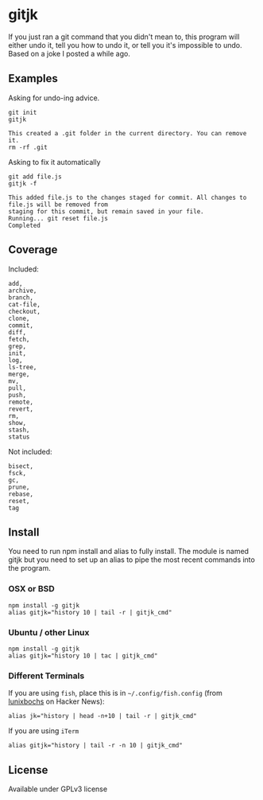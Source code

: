 # gitjk

If you just ran a git command that you didn't mean to, this program will either undo it,
tell you how to undo it, or tell you it's impossible to undo. Based on a joke I posted a while ago.

## Examples

Asking for undo-ing advice.

    git init
    gitjk

    This created a .git folder in the current directory. You can remove it.
    rm -rf .git

Asking to fix it automatically

    git add file.js
    gitjk -f

    This added file.js to the changes staged for commit. All changes to file.js will be removed from
    staging for this commit, but remain saved in your file.
    Running... git reset file.js
    Completed

## Coverage
Included:

    add,
    archive,
    branch,
    cat-file,
    checkout,
    clone,
    commit,
    diff,
    fetch,
    grep,
    init,
    log,
    ls-tree,
    merge,
    mv,
    pull,
    push,
    remote,
    revert,
    rm,
    show,
    stash,
    status

Not included:

    bisect,
    fsck,
    gc,
    prune,
    rebase,
    reset,
    tag

## Install

You need to run npm install and alias to fully install.
The module is named gitjk but you need to set up an alias to pipe the most recent commands into the program.

### OSX or BSD

    npm install -g gitjk
    alias gitjk="history 10 | tail -r | gitjk_cmd"

### Ubuntu / other Linux

    npm install -g gitjk
    alias gitjk="history 10 | tac | gitjk_cmd"

### Different Terminals

If you are using `fish`, place this is in `~/.config/fish.config` (from [lunixbochs](https://news.ycombinator.com/user?id=lunixbochs) on Hacker News):
    
    alias jk="history | head -n+10 | tail -r | gitjk_cmd"

If you are using `iTerm`

    alias gitjk="history | tail -r -n 10 | gitjk_cmd"

## License

Available under GPLv3 license

